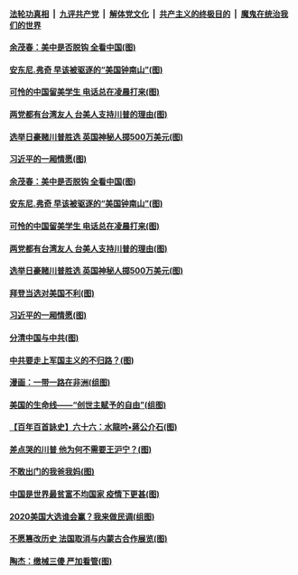 

####  [法轮功真相](../../../../basic/blob/master/README.md?t=11050301) &nbsp;|&nbsp; [九评共产党](../../../../9ping.md/blob/master/README.md?t=11050301) &nbsp;|&nbsp; [解体党文化](../../../../jtdwh.md/blob/master/README.md?t=11050301)  &nbsp;|&nbsp; [共产主义的终极目的](../../../../gczydzjmd.md/blob/master/README.md?t=11050301) &nbsp;|&nbsp; [魔鬼在统治我们的世界](../../../../mgztzwmdsj.md/blob/master/README.md?t=11050301) 

#### [余茂春：美中是否脱钩 全看中国(图)](../pages/p4/951380.md?t=11050301) 

#### [安东尼.弗奇 早该被驱逐的“美国钟南山”(图)](../pages/p4/951386.md?t=11050301) 

#### [可怜的中国留美学生 电话总在凌晨打来(图)](../pages/p4/951383.md?t=11050301) 

#### [两党都有台湾友人 台美人支持川普的理由(图)](../pages/p4/951377.md?t=11050301) 

#### [选举日豪赌川普胜选 英国神秘人掷500万美元(图)](../pages/p4/951372.md?t=11050301) 

#### [习近平的一厢情愿(图)](../pages/p4/951272.md?t=11050301) 

#### [余茂春：美中是否脱钩 全看中国(图)](../pages/p4/951380.md?t=11050301) 

#### [安东尼.弗奇 早该被驱逐的“美国钟南山”(图)](../pages/p4/951386.md?t=11050301) 

#### [可怜的中国留美学生 电话总在凌晨打来(图)](../pages/p4/951383.md?t=11050301) 

#### [两党都有台湾友人 台美人支持川普的理由(图)](../pages/p4/951377.md?t=11050301) 

#### [选举日豪赌川普胜选 英国神秘人掷500万美元(图)](../pages/p4/951372.md?t=11050301) 

#### [拜登当选对美国不利(图)](../pages/p4/951371.md?t=11050301) 



#### [习近平的一厢情愿(图)](../pages/p4/951272.md?t=11050301) 

#### [分清中国与中共(图)](../pages/p4/951269.md?t=11050301) 

#### [中共要走上军国主义的不归路？(图)](../pages/p4/951261.md?t=11050301) 

#### [漫画：一带一路在非洲(组图)](../pages/p4/951259.md?t=11050301) 

#### [美国的生命线——“创世主赋予的自由”(组图)](../pages/p4/950590.md?t=11050301) 

#### [【百年百首詠史】六十六：水龍吟•蔣公介石(图)](../pages/p4/951252.md?t=11050301) 

#### [差点哭的川普 他为何不需要王沪宁？(图)](../pages/p4/951194.md?t=11050301) 

#### [不敢出门的我爸我妈(图)](../pages/p4/951140.md?t=11050301) 

#### [中国是世界最贫富不均国家 疫情下更甚(图)](../pages/p4/951139.md?t=11050301) 

#### [2020美国大选谁会赢？我来做民调(组图)](../pages/p4/951146.md?t=11050301) 

#### [不愿篡改历史 法国取消与内蒙古合作展览(图)](../pages/p4/951142.md?t=11050301) 

#### [陶杰：缴械三傻 严加看管(图)](../pages/p4/951141.md?t=11050301) 

